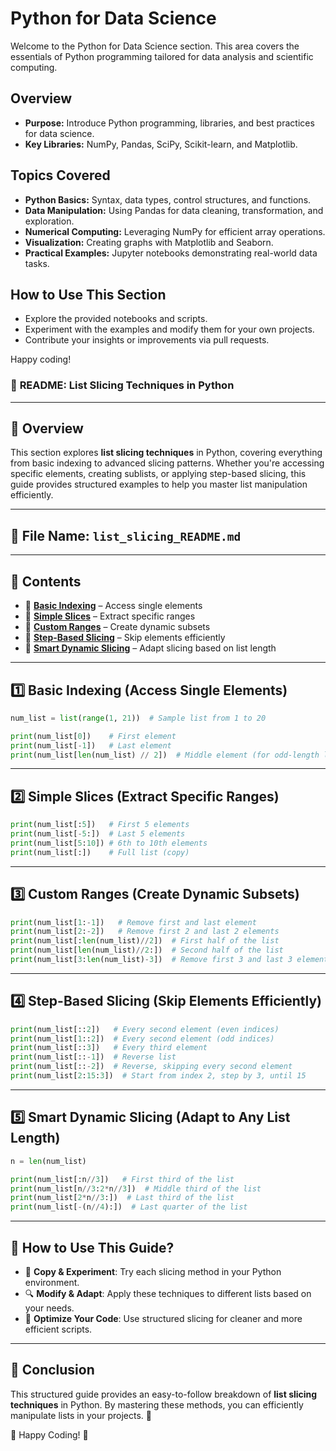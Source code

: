 # Python for Data Science

Welcome to the Python for Data Science section. This area covers the essentials of Python programming tailored for data analysis and scientific computing.

## Overview
- **Purpose:** Introduce Python programming, libraries, and best practices for data science.
- **Key Libraries:** NumPy, Pandas, SciPy, Scikit-learn, and Matplotlib.

## Topics Covered
- **Python Basics:** Syntax, data types, control structures, and functions.
- **Data Manipulation:** Using Pandas for data cleaning, transformation, and exploration.
- **Numerical Computing:** Leveraging NumPy for efficient array operations.
- **Visualization:** Creating graphs with Matplotlib and Seaborn.
- **Practical Examples:** Jupyter notebooks demonstrating real-world data tasks.

## How to Use This Section
- Explore the provided notebooks and scripts.
- Experiment with the examples and modify them for your own projects.
- Contribute your insights or improvements via pull requests.

Happy coding!



### 📌 **README: List Slicing Techniques in Python**  

---

## **📖 Overview**  
This section explores **list slicing techniques** in Python, covering everything from basic indexing to advanced slicing patterns. Whether you're accessing specific elements, creating sublists, or applying step-based slicing, this guide provides structured examples to help you master list manipulation efficiently.  

---

## **📌 File Name: `list_slicing_README.md`**  

---

## **📂 Contents**  

- 🔹 **[Basic Indexing](#basic-indexing)** – Access single elements  
- 🔹 **[Simple Slices](#simple-slices)** – Extract specific ranges  
- 🔹 **[Custom Ranges](#custom-ranges)** – Create dynamic subsets  
- 🔹 **[Step-Based Slicing](#step-based-slicing)** – Skip elements efficiently  
- 🔹 **[Smart Dynamic Slicing](#smart-dynamic-slicing)** – Adapt slicing based on list length  

---

## **1️⃣ Basic Indexing** (Access Single Elements)  
```python
num_list = list(range(1, 21))  # Sample list from 1 to 20

print(num_list[0])    # First element
print(num_list[-1])   # Last element
print(num_list[len(num_list) // 2])  # Middle element (for odd-length lists)
```

---

## **2️⃣ Simple Slices** (Extract Specific Ranges)  
```python
print(num_list[:5])   # First 5 elements
print(num_list[-5:])  # Last 5 elements
print(num_list[5:10]) # 6th to 10th elements
print(num_list[:])    # Full list (copy)
```

---

## **3️⃣ Custom Ranges** (Create Dynamic Subsets)  
```python
print(num_list[1:-1])   # Remove first and last element
print(num_list[2:-2])   # Remove first 2 and last 2 elements
print(num_list[:len(num_list)//2])  # First half of the list
print(num_list[len(num_list)//2:])  # Second half of the list
print(num_list[3:len(num_list)-3])  # Remove first 3 and last 3 elements
```

---

## **4️⃣ Step-Based Slicing** (Skip Elements Efficiently)  
```python
print(num_list[::2])   # Every second element (even indices)
print(num_list[1::2])  # Every second element (odd indices)
print(num_list[::3])   # Every third element
print(num_list[::-1])  # Reverse list
print(num_list[::-2])  # Reverse, skipping every second element
print(num_list[2:15:3])  # Start from index 2, step by 3, until 15
```

---

## **5️⃣ Smart Dynamic Slicing** (Adapt to Any List Length)  
```python
n = len(num_list)

print(num_list[:n//3])   # First third of the list
print(num_list[n//3:2*n//3])  # Middle third of the list
print(num_list[2*n//3:])  # Last third of the list
print(num_list[-(n//4):])  # Last quarter of the list
```

---

## **🔗 How to Use This Guide?**  
- 📝 **Copy & Experiment**: Try each slicing method in your Python environment.  
- 🔍 **Modify & Adapt**: Apply these techniques to different lists based on your needs.  
- 🚀 **Optimize Your Code**: Use structured slicing for cleaner and more efficient scripts.  

---

## **📌 Conclusion**  
This structured guide provides an easy-to-follow breakdown of **list slicing techniques** in Python. By mastering these methods, you can efficiently manipulate lists in your projects. 🚀  

🔹 Happy Coding! 🎯

